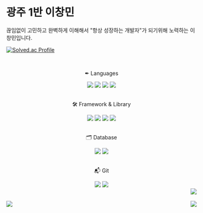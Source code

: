 # 광주 1반 이창민

끊임없이 고민하고 완벽하게 이해해서 "항상 성장하는 개발자"가 되기위해 노력하는 이창민입니다.  



[![Solved.ac Profile](http://mazassumnida.wtf/api/v2/generate_badge?boj=dlckdals007)](https://solved.ac/dlckdals007/)


<div id='badges' align='center'>  
  <br>
  <p>✒ Languages</p>
  <img src="https://img.shields.io/badge/Python-3776AB?style=for-the-badge&logo=Python&logoColor=white"/>  
  <img src="https://img.shields.io/badge/Javascript-F7DF1E?style=for-the-badge&logo=Javascript&logoColor=white"/>
  <img src="https://img.shields.io/badge/HTML-E34F26?style=for-the-badge&logo=HTML5&logoColor=white"/>
  <img src="https://img.shields.io/badge/CSS-1572B6?style=for-the-badge&logo=CSS3&logoColor=white"/>  
  <br>
  
  <br>
  <p>🛠 Framework & Library</p>
  <img src="https://img.shields.io/badge/Django-092E20?style=for-the-badge&logo=Django&logoColor=white"/>
  <img src="https://img.shields.io/badge/fastapi-009688?style=for-the-badge&logo=fastapi&logoColor=white"/>  
  <img src="https://img.shields.io/badge/vue.js-4FC08D?style=for-the-badge&logo=vue.js&logoColor=white">
  <img src="https://img.shields.io/badge/React-20232A?style=for-the-badge&logo=react&logoColor=61DAFB" />
  <br>
  
  <br>
  <p>🗂 Database</p>
  <img src="https://img.shields.io/badge/mysql-4479A1?style=for-the-badge&logo=mysql&logoColor=white"/>  
  <img src="https://img.shields.io/badge/sqlite-003B57?style=for-the-badge&logo=sqlite&logoColor=white"/>
  <br>
  
  <br>
  <p>📬 Git</p>
  <img src="https://img.shields.io/badge/Gitlab-FC6D26?style=for-the-badge&logo=Gitlab&logoColor=white"/>  
  <img src="https://img.shields.io/badge/Git-F05032?style=for-the-badge&logo=Git&logoColor=white"/>
  <br>
  
</div>

<div align="right">
  <img src="https://komarev.com/ghpvc/?username=ChangMinL2E&style=flat&color=blue" alt=""/>
  <a href="https://solved.ac/dlckdals007"><img src="http://mazassumnida.wtf/api/mini/generate_badge?boj=dlckdals007"/></a>
</div>

<a href="https://github.com/ChangMinL2E"><img align="right" src="https://github-readme-stats.vercel.app/api/top-langs/?username=ChangMinL2E&theme=dracula&layout=compact&langs_count=10" /></a>

<img src="https://github-readme-stats.vercel.app/api?username=ChangMinL2E&show_icons=true">
<br>
